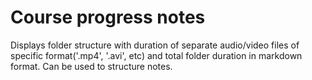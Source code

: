 # Course progress notes
Displays folder structure with duration of separate audio/video files of specific format('.mp4', '.avi', etc) and total folder duration in markdown format. Can be used to structure notes.